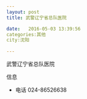 ```yaml
--- 
layout: post 
title: 武警辽宁省总队医院

date:   2016-05-03 13:39:56 
categories:其他  
city:沈阳
  
--- 
```

   
武警辽宁省总队医院

信息
 - 电话 024-86526638



